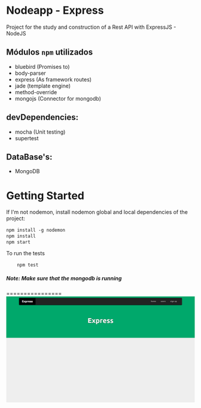 Nodeapp - Express
================

Project for the study and construction of a Rest API with ExpressJS - NodeJS

## Módulos `npm` utilizados
* bluebird (Promises to)
* body-parser
* express (As framework routes)
* jade (template engine)
* method-override
* mongojs (Connector for mongodb)

## devDependencies:
* mocha (Unit testing)
* supertest

## DataBase's:
* MongoDB

# Getting Started

If I'm not nodemon, install nodemon global and local dependencies of the project:

```
npm install -g nodemon
npm install
npm start
```

To run the tests

```
	npm test
```

##### Note: Make sure that the mongodb is running
================
![Alt text](https://raw.githubusercontent.com/Wellington475/nodeapp/master/core/public/images/page_home.png "Home page design")